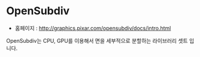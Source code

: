 # OpenSubdiv
- 홈페이지 : http://graphics.pixar.com/opensubdiv/docs/intro.html

OpenSubdiv는 CPU, GPU를 이용해서 면을 세부적으로 분할하는 라이브러리 셋트 입니다.